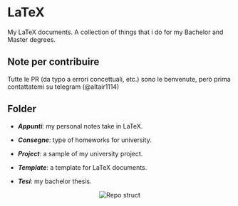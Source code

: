 # LaTeX

My LaTeX documents. A collection of things that i do for my Bachelor and Master degrees.


## Note per contribuire

Tutte le PR (da typo a errori concettuali, etc.) sono le benvenute, però prima contattatemi su telegram (@altair1114)


## Folder

+ ***Appunti***: my personal notes take in LaTeX.

+ ***Consegne***: type of homeworks for university.

+ ***Project***: a sample of my university project.

+ ***Template***: a template for LaTeX documents.

+ ***Tesi***: my bachelor thesis.

<!-- markdownlint-disable MD033 -->
<div align="center">
  <img src="https://external-content.duckduckgo.com/iu/?u=https%3A%2F%2Forig00.deviantart.net%2Fad72%2Ff%2F2013%2F230%2F0%2F5%2Fls___chibi_miku_png_by_fluffyazuredreams_d31q1_by_bigbangisvipuw-d6ip0cw.png&f=1&nofb=1&ipt=dabc9ef3daad12198313f3c97680be5d08257ea48ae815ee9bb8d571ec8ec612&ipo=images" alt="Repo struct">
</p>
<!-- markdownlint-enable MD033 -->
